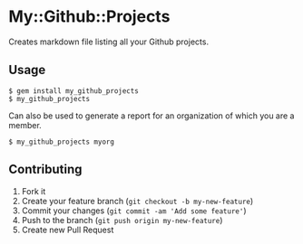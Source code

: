 # My::Github::Projects

Creates markdown file listing all your Github projects.

## Usage

```
$ gem install my_github_projects
$ my_github_projects
```

Can also be used to generate a report for an organization of which you are a member.

```
$ my_github_projects myorg
```

## Contributing

1. Fork it
2. Create your feature branch (`git checkout -b my-new-feature`)
3. Commit your changes (`git commit -am 'Add some feature'`)
4. Push to the branch (`git push origin my-new-feature`)
5. Create new Pull Request
